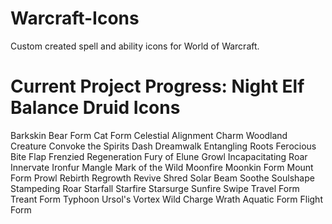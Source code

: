 # Warcraft-Icons
Custom created spell and ability icons for World of Warcraft.

# Current Project Progress: Night Elf Balance Druid Icons
Barkskin
Bear Form
Cat Form
Celestial Alignment
Charm Woodland Creature
Convoke the Spirits
Dash
Dreamwalk
Entangling Roots
Ferocious Bite
Flap
Frenzied Regeneration
Fury of Elune
Growl
Incapacitating Roar
Innervate
Ironfur
Mangle
Mark of the Wild
Moonfire
Moonkin Form
Mount Form
Prowl
Rebirth
Regrowth
Revive
Shred
Solar Beam
Soothe
Soulshape
Stampeding Roar
Starfall
Starfire
Starsurge
Sunfire
Swipe
Travel Form
Treant Form
Typhoon
Ursol's Vortex
Wild Charge
Wrath
Aquatic Form
Flight Form
